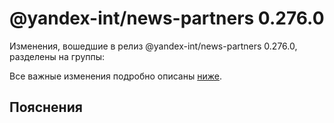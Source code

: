 # @yandex-int/news-partners 0.276.0

<!-- ЧЕЛОВЕЧЕСКОЕ ВСТУПЛЕНИЕ -->

Изменения, вошедшие в релиз @yandex-int/news-partners 0.276.0, разделены на группы:

Все важные изменения подробно описаны [ниже](#Пояснения).

## Пояснения

